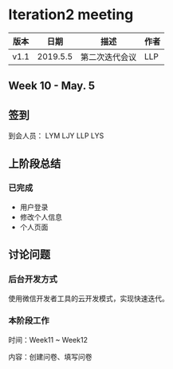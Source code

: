 # Iteration2 meeting 
| 版本 | 日期 | 描述 | 作者 |
| - | - | - | - |
| v1.1 | 2019.5.5 | 第二次迭代会议 | LLP |
## Week 10 - May. 5
## 签到
到会人员： LYM LJY LLP LYS
## 上阶段总结
### 已完成
* 用户登录
* 修改个人信息
* 个人页面
## 讨论问题
### 后台开发方式
使用微信开发者工具的云开发模式，实现快速迭代。
### 本阶段工作
时间：Week11 ~ Week12

内容：创建问卷、填写问卷
